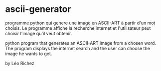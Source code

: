 # ascii-generator

programme python qui genere une image en ASCII-ART à partir d'un mot choisis.
Le programme affiche la recherche internet et l'utilisateur peut choisir l'image qu'il veut obtenir.

python program that generates an ASCII-ART image from a chosen word. 
The program displays the internet search and the user can choose the image he wants to get.

by Léo Richez
